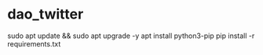 # dao_twitter

sudo apt update && sudo apt upgrade -y
apt install python3-pip
pip install -r requirements.txt
